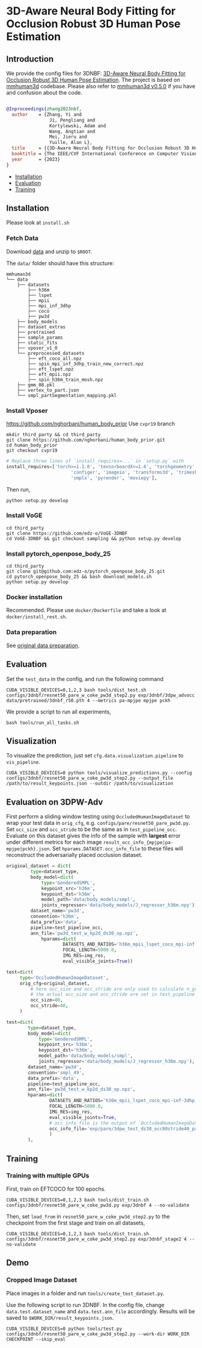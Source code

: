 # 3D-Aware Neural Body Fitting for Occlusion Robust 3D Human Pose Estimation

## Introduction

We provide the config files for 3DNBF: [3D-Aware Neural Body Fitting for Occlusion Robust 3D Human Pose Estimation](https://3dnbf.github.io). The project is based on [mmhuman3d](https://github.com/open-mmlab/mmhuman3d) codebase. Please also refer to [mmhuman3d v0.5.0](https://github.com/open-mmlab/mmhuman3d/tree/v0.5.0) if you have and confusion about the code.

```BibTeX

@Inproceedings{zhang2023nbf,
  author    = {Zhang, Yi and 
                Ji, Pengliang and 
                Kortylewski, Adam and 
                Wang, Angtian and 
                Mei, Jieru and 
                Yuille, Alan L},
  title     = {{3D-Aware Neural Body Fitting for Occlusion Robust 3D Human Pose Estimation}},
  booktitle = {The IEEE/CVF International Conference on Computer Vision},
  year      = {2023}
}

```
<!-- TOC -->

- [Installation](#installation)
- [Evaluation](#evaluation)
- [Training](#training)

<!-- TOC -->

## Installation

Please look at `install.sh`

### Fetch Data

Download [data](https://livejohnshopkins-my.sharepoint.com/:u:/g/personal/yzhan286_jh_edu/EfdBj5u9u_lPiVSQzcBhHdwBRsDyjk1xET5hFYKTGzOf5w?e=DRecfS) and unzip to `$ROOT`.

The `data/` folder should have this structure:
```text
mmhuman3d
└── data
    ├── datasets
        ├── h36m
        ├── lspet
        ├── mpii
        ├── mpi_inf_3dhp
        ├── coco
        ├── pw3d
    ├── body_models
    ├── dataset_extras
    ├── pretrained 
    ├── sample_params 
    ├── static_fits 
    ├── vposer_v1_0
    └── preprocessed_datasets
        ├── eft_coco_all.npz
        ├── spin_mpi_inf_3dhp_train_new_correct.npz
        ├── eft_lspet.npz
        ├── eft_mpii.npz
        ├── spin_h36m_train_mosh.npz
    ├── gmm_08.pkl
    ├── vertex_to_part.json
    └── smpl_partSegmentation_mapping.pkl 
```

### Install Vposer
https://github.com/nghorbani/human_body_prior
Use `cvpr19` branch
```
mkdir third_party && cd third_party
git clone https://github.com/nghorbani/human_body_prior.git
cd human_body_prior
git checkout cvpr19
```

```python
# Replace three lines of `install_requires=...` in `setup.py` with
install_requires=['torch>=1.1.0', 'tensorboardX>=1.6', 'torchgeometry', 'opencv-python','configer>=1.4',
                        'configer', 'imageio', 'transforms3d', 'trimesh',
                        'smplx', 'pyrender', 'moviepy'],
```
Then run,
```
python setup.py develop
```

### Install VoGE
```
cd third_party
git clone https://github.com/edz-o/VoGE-3DNBF
cd VoGE-3DNBF && git checkout sampling && python setup.py develop
```

### Install pytorch_openpose_body_25

```
cd third_party
git clone git@github.com:edz-o/pytorch_openpose_body_25.git
cd pytorch_openpose_body_25 && bash download_models.sh
python setup.py develop
```

### Docker installation

Recommended. Please use `docker/Dockerfile` and take a look at `docker/install_rest.sh`. 

### Data preparation

See [original data preparation](./preprocess_dataset.md).

## Evaluation

Set the `test_data` in the config, and run the following command

```shell
CUDA_VISIBLE_DEVICES=0,1,2,3 bash tools/dist_test.sh configs/3dnbf/resnet50_pare_w_coke_pw3d_step2.py exp/3dnbf/3dpw_advocc data/pretrained/3dnbf_r50.pth 4 --metrics pa-mpjpe mpjpe pckh
```

We provide a script to run all experiments,

```shell
bash tools/run_all_tasks.sh
```

## Visualization

To visualize the prediction, just set `cfg.data.visualization.pipeline` to `vis_pipeline`.

```shell
CUDA_VISIBLE_DEVICES=0 python tools/visualize_predictions.py --config configs/3dnbf/resnet50_pare_w_coke_pw3d_step2.py --output_file /path/to/result_keypoints.json --outdir /path/to/visualization
```

## Evaluation on 3DPW-Adv

First perform a sliding window testing using `OccludedHumanImageDataset` to wrap your test data in `orig_cfg`, e.g. `configs/pare/resnet50_pare_pw3d.py`. Set `occ_size` and `occ_stride` to be the same as in `test_pipeline_occ`. Evaluate on this dataset gives the info of the sample with **largest** error under different metrics for each image `result_occ_info_{mpjpe|pa-mpjpe|pckh}.json`. Set `hparams.DATASET.occ_info_file` to these files will reconstruct the adversarially placed occlusion dataset.

```python
original_dataset = dict(
         type=dataset_type,
         body_model=dict(
             type='GenderedSMPL',
             keypoint_src='h36m',
             keypoint_dst='h36m',
             model_path='data/body_models/smpl',
             joints_regressor='data/body_models/J_regressor_h36m.npy'),
         dataset_name='pw3d',
         convention='h36m',
         data_prefix='data',
         pipeline=test_pipeline_occ,
         ann_file='pw3d_test_w_kp2d_ds30_op.npz', 
             hparams=dict(
                     DATASETS_AND_RATIOS='h36m_mpii_lspet_coco_mpi-inf-3dhp_0.35_0.05_0.05_0.2_0.35',
                     FOCAL_LENGTH=5000.0, 
                     IMG_RES=img_res,
                     eval_visible_joints=True))

test=dict(
     type='OccludedHumanImageDataset',
     orig_cfg=original_dataset, 
         # here occ_size and occ_stride are only used to calculate n_grid
         # the actual occ_size and occ_stride are set in test_pipeline
         occ_size=80, 
         occ_stride=40,
     )
```

```python
test=dict(
        type=dataset_type,
        body_model=dict(
            type='GenderedSMPL',
            keypoint_src='h36m',
            keypoint_dst='h36m',
            model_path='data/body_models/smpl',
            joints_regressor='data/body_models/J_regressor_h36m.npy'),
        dataset_name='pw3d',
        convention='smpl_49',
        data_prefix='data',
        pipeline=test_pipeline_occ, 
        ann_file='pw3d_test_w_kp2d_ds30_op.npz', 
        hparams=dict(
                DATASETS_AND_RATIOS='h36m_mpii_lspet_coco_mpi-inf-3dhp_0.35_0.05_0.05_0.2_0.35',
                FOCAL_LENGTH=5000.0, 
                IMG_RES=img_res,
                eval_visible_joints=True,
                # occ_info_file is the output of `OccludedHumanImageDataset`
                occ_info_file='exp/pare/3dpw_test_ds30_occ80stride40_pare_r50_grid/result_occ_info_mpjpe.json'
                )
        ),
```

## Training

### Training with multiple GPUs

First, train on EFTCOCO for 100 epochs.
```shell
CUDA_VISIBLE_DEVICES=0,1,2,3 bash tools/dist_train.sh configs/3dnbf/resnet50_pare_w_coke_pw3d.py exp/3dnbf 4 --no-validate
```

Then, set `load_from` in `resnet50_pare_w_coke_pw3d_step2.py` to the checkpoint from the first stage and train on all datasets, 
```shell
CUDA_VISIBLE_DEVICES=0,1,2,3 bash tools/dist_train.sh configs/3dnbf/resnet50_pare_w_coke_pw3d_step2.py exp/3dnbf_stage2 4 --no-validate
```

## Demo

### Cropped Image Dataset

Place images in a folder and run `tools/create_test_dataset.py`.

Use the following script to run 3DNBF. In the config file, change `data.test.dataset_name` and `data.test.ann_file` accordingly. Results will be saved to `$WORK_DIR/result_keypoints.json`.
```shell
CUDA_VISIBLE_DEVICES=0 python tools/test.py configs/3dnbf/resnet50_pare_w_coke_pw3d_step2.py --work-dir WORK_DIR CHECKPOINT --skip_eval
```